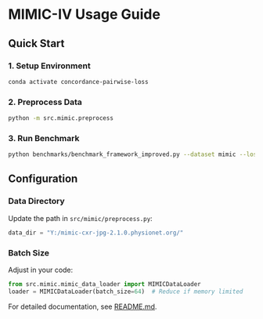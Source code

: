 # MIMIC-IV Usage Guide

## Quick Start

### 1. Setup Environment
```bash
conda activate concordance-pairwise-loss
```

### 2. Preprocess Data
```bash
python -m src.mimic.preprocess
```

### 3. Run Benchmark
```bash
python benchmarks/benchmark_framework_improved.py --dataset mimic --loss-type nll --epochs 10
```

## Configuration

### Data Directory
Update the path in `src/mimic/preprocess.py`:
```python
data_dir = "Y:/mimic-cxr-jpg-2.1.0.physionet.org/"
```

### Batch Size
Adjust in your code:
```python
from src.mimic.mimic_data_loader import MIMICDataLoader
loader = MIMICDataLoader(batch_size=64)  # Reduce if memory limited
```

For detailed documentation, see [README.md](README.md).
